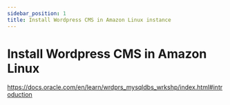 ```yaml
---
sidebar_position: 1
title: Install Wordpress CMS in Amazon Linux instance
---
```


# Install Wordpress CMS in Amazon Linux

https://docs.oracle.com/en/learn/wrdprs_mysqldbs_wrkshp/index.html#introduction
